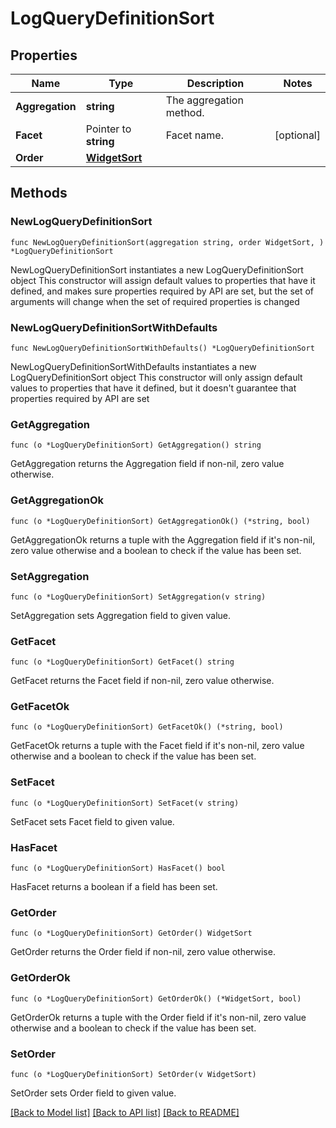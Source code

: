 # LogQueryDefinitionSort

## Properties

Name | Type | Description | Notes
------------ | ------------- | ------------- | -------------
**Aggregation** | **string** | The aggregation method. | 
**Facet** | Pointer to **string** | Facet name. | [optional] 
**Order** | [**WidgetSort**](WidgetSort.md) |  | 

## Methods

### NewLogQueryDefinitionSort

`func NewLogQueryDefinitionSort(aggregation string, order WidgetSort, ) *LogQueryDefinitionSort`

NewLogQueryDefinitionSort instantiates a new LogQueryDefinitionSort object
This constructor will assign default values to properties that have it defined,
and makes sure properties required by API are set, but the set of arguments
will change when the set of required properties is changed

### NewLogQueryDefinitionSortWithDefaults

`func NewLogQueryDefinitionSortWithDefaults() *LogQueryDefinitionSort`

NewLogQueryDefinitionSortWithDefaults instantiates a new LogQueryDefinitionSort object
This constructor will only assign default values to properties that have it defined,
but it doesn't guarantee that properties required by API are set

### GetAggregation

`func (o *LogQueryDefinitionSort) GetAggregation() string`

GetAggregation returns the Aggregation field if non-nil, zero value otherwise.

### GetAggregationOk

`func (o *LogQueryDefinitionSort) GetAggregationOk() (*string, bool)`

GetAggregationOk returns a tuple with the Aggregation field if it's non-nil, zero value otherwise
and a boolean to check if the value has been set.

### SetAggregation

`func (o *LogQueryDefinitionSort) SetAggregation(v string)`

SetAggregation sets Aggregation field to given value.


### GetFacet

`func (o *LogQueryDefinitionSort) GetFacet() string`

GetFacet returns the Facet field if non-nil, zero value otherwise.

### GetFacetOk

`func (o *LogQueryDefinitionSort) GetFacetOk() (*string, bool)`

GetFacetOk returns a tuple with the Facet field if it's non-nil, zero value otherwise
and a boolean to check if the value has been set.

### SetFacet

`func (o *LogQueryDefinitionSort) SetFacet(v string)`

SetFacet sets Facet field to given value.

### HasFacet

`func (o *LogQueryDefinitionSort) HasFacet() bool`

HasFacet returns a boolean if a field has been set.

### GetOrder

`func (o *LogQueryDefinitionSort) GetOrder() WidgetSort`

GetOrder returns the Order field if non-nil, zero value otherwise.

### GetOrderOk

`func (o *LogQueryDefinitionSort) GetOrderOk() (*WidgetSort, bool)`

GetOrderOk returns a tuple with the Order field if it's non-nil, zero value otherwise
and a boolean to check if the value has been set.

### SetOrder

`func (o *LogQueryDefinitionSort) SetOrder(v WidgetSort)`

SetOrder sets Order field to given value.



[[Back to Model list]](../README.md#documentation-for-models) [[Back to API list]](../README.md#documentation-for-api-endpoints) [[Back to README]](../README.md)


